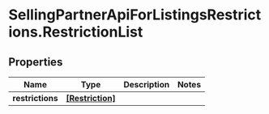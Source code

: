 # SellingPartnerApiForListingsRestrictions.RestrictionList

## Properties

Name | Type | Description | Notes
------------ | ------------- | ------------- | -------------
**restrictions** | [**[Restriction]**](Restriction.md) |  | 


